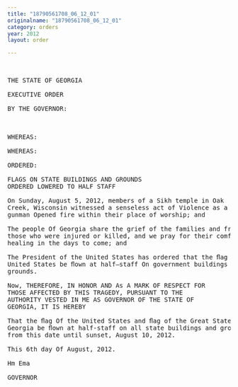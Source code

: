 ```yaml
---
title: "18790561708_06_12_01"
originalname: "18790561708_06_12_01"
category: orders
year: 2012
layout: order

---
```

<pre>
    

THE STATE OF GEORGIA

EXECUTIVE ORDER

BY THE GOVERNOR:



WHEREAS:

WHEREAS:

ORDERED:

FLAGS ON STATE BUILDINGS AND GROUNDS
ORDERED LOWERED TO HALF STAFF

On Sunday, August 5, 2012, members of a Sikh temple in Oak
Creek, Wisconsin witnessed a senseless act of Violence as a lone
gunman Opened fire within their place of worship; and

The people Of Georgia share the grief of the families and friends of
those who were injured or killed, and we pray for their comfort and
healing in the days to come; and

The President of the United States has ordered that the ﬂag of the
United States be ﬂown at half—staff On government buildings and
grounds.

Now, THEREFORE, IN HONOR AND As A MARK OF RESPECT FOR
THOSE AFFECTED BY THIS TRAGEDY, PURSUANT TO THE
AUTHORITY VESTED IN ME AS GOVERNOR OF THE STATE OF
GEORGIA, IT IS HEREBY

That the ﬂag Of the United States and ﬂag of the Great State Of
Georgia be ﬂown at half-staff on all state buildings and grounds
from this date until sunset, August 10, 2012.

This 6th day Of August, 2012.

Hm Ema

GOVERNOR

</pre>
